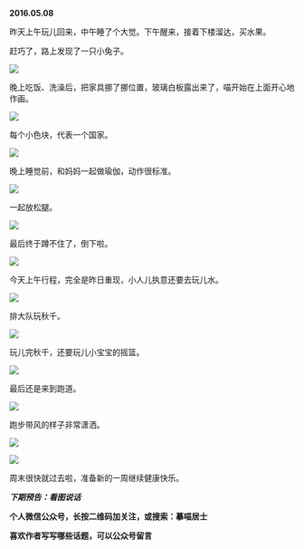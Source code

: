 
          
            
**2016.05.08**

昨天上午玩儿回来，中午睡了个大觉。下午醒来，接着下楼溜达，买水果。

赶巧了，路上发现了一只小兔子。



![](//upload-images.jianshu.io/upload_images/51001-7fe5d1c4a0c75d75.jpg)




晚上吃饭、洗澡后，把家具挪了挪位置，玻璃白板露出来了，喵开始在上面开心地作画。



![](//upload-images.jianshu.io/upload_images/51001-4bbac494b7674b60.jpg)




每个小色块，代表一个国家。



![](//upload-images.jianshu.io/upload_images/51001-63d2c9cba35c7853.jpg)




晚上睡觉前，和妈妈一起做瑜伽，动作很标准。



![](//upload-images.jianshu.io/upload_images/51001-9f3ec0649f70ec2d.jpg)




一起放松腿。



![](//upload-images.jianshu.io/upload_images/51001-b79b286d9455919f.jpg)




最后终于蹲不住了，倒下啦。



![](//upload-images.jianshu.io/upload_images/51001-e8ccb8c35da63cdc.jpg)




今天上午行程，完全是昨日重现，小人儿执意还要去玩儿水。



![](//upload-images.jianshu.io/upload_images/51001-75b944cf32ec6ec5.jpg)




排大队玩秋千。



![](//upload-images.jianshu.io/upload_images/51001-53b3786b2683babf.jpg)




玩儿完秋千，还要玩儿小宝宝的摇篮。



![](//upload-images.jianshu.io/upload_images/51001-e26ef68b803843f7.jpg)




最后还是来到跑道。



![](//upload-images.jianshu.io/upload_images/51001-d340965d6a3d0895.jpg)




跑步带风的样子非常潇洒。



![](//upload-images.jianshu.io/upload_images/51001-1a80e91003a97059.jpg)






![](//upload-images.jianshu.io/upload_images/51001-a82a18f860ae57d9.jpg)




周末很快就过去啦，准备新的一周继续健康快乐。


***下期预告：看图说话***


**个人微信公众号，长按二维码加关注，或搜索：摹喵居士**

**喜欢作者写写哪些话题，可以公众号留言**




          
        